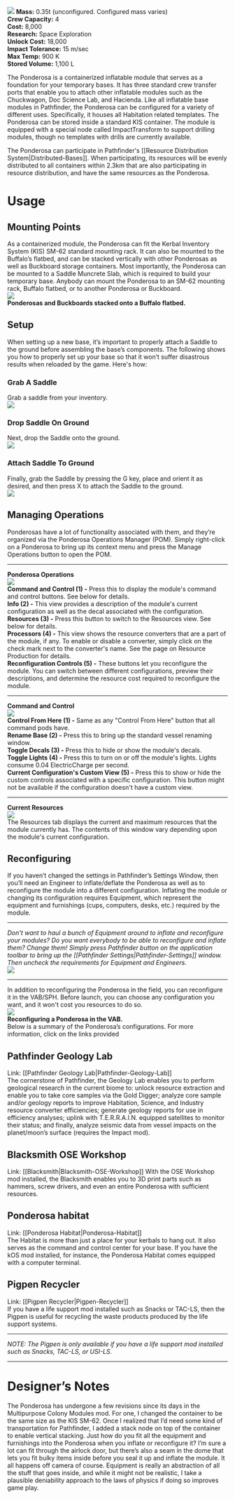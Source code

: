 ![](http://i.imgur.com/r5Vbnqy.jpg)
**Mass:** 0.35t (unconfigured. Configured mass varies)  
**Crew Capacity:** 4  
**Cost:** 8,000  
**Research:** Space Exploration  
**Unlock Cost:** 18,000  
**Impact Tolerance:** 15 m/sec  
**Max Temp:** 900 K  
**Stored Volume:** 1,100 L  

The Ponderosa is a containerized inflatable module that serves as a foundation for your temporary bases. It has three standard crew transfer ports that enable you to attach other inflatable modules such as the Chuckwagon, Doc Science Lab, and Hacienda. Like all inflatable base modules in Pathfinder, the Ponderosa can be configured for a variety of different uses. Specifically, it houses all Habitation related templates. The Ponderosa can be stored inside a standard KIS container. The module is equipped with a special node called ImpactTransform to support drilling modules, though no templates with drills are currently available.
  
  
The Ponderosa can participate in Pathfinder's [[Resource Distribution System|Distributed-Bases]]. When participating, its resources will be evenly distributed to all containers within 2.3km that are also participating in resource distribution, and have the same resources as the Ponderosa.
# Usage
## Mounting Points
As a containerized module, the Ponderosa can fit the Kerbal Inventory System (KIS) SM-62 standard mounting rack. It can also be mounted to the Buffalo’s flatbed, and can be stacked vertically with other Ponderosas as well as Buckboard storage containers. Most importantly, the Ponderosa can be mounted to a Saddle Muncrete Slab, which is required to build your temporary base. Anybody can mount the Ponderosa to an SM-62 mounting rack, Buffalo flatbed, or to another Ponderosa or Buckboard.  
![](https://github.com/Angel-125/Pathfinder/wiki/StackedPonderosas.jpg)  
**Ponderosas and Buckboards stacked onto a Buffalo flatbed.**  
## Setup
When setting up a new base, it’s important to properly attach a Saddle to the ground before assembling the base’s components. The following shows you how to properly set up your base so that it won’t suffer disastrous results when reloaded by the game. Here's how:  
### Grab A Saddle  
Grab a saddle from your inventory.  
![](https://github.com/Angel-125/Pathfinder/wiki/Step2.jpg)  
### Drop Saddle On Ground  
Next, drop the Saddle onto the ground.  
![](https://github.com/Angel-125/Pathfinder/wiki/Step3.jpg)  
### Attach Saddle To Ground  
Finally, grab the Saddle by pressing the G key, place and orient it as desired, and then press X to attach the Saddle to the ground.  
![](https://github.com/Angel-125/Pathfinder/wiki/Step4.jpg)  

## Managing Operations
Ponderosas have a lot of functionality associated with them, and they’re organized via the Ponderosa Operations Manager (POM). Simply right-click on a Ponderosa to bring up its context menu and press the Manage Operations button to open the POM.
***  
**Ponderosa Operations**  
![](https://github.com/Angel-125/Pathfinder/wiki/POM1.jpg)  
**Command and Control (1) -** Press this to display the module's command and control buttons. See below for details.  
**Info (2) -** This view provides a description of the module's current configuration as well as the decal associated with the configuration.  
**Resources (3) -** Press this button to switch to the Resources view. See below for details.  
**Processors (4) -** This view shows the resource converters that are a part of the module, if any. To enable or disable a converter, simply click on the check mark next to the converter's name. See the page on Resource Production for details.  
**Reconfiguration Controls (5) -** These buttons let you reconfigure the module. You can switch between different configurations, preview their descriptions, and determine the resource cost required to reconfigure the module.  
***  
**Command and Control**  
![](https://github.com/Angel-125/Pathfinder/wiki/POM2.jpg)  
**Control From Here (1) -** Same as any "Control From Here" button that all command pods have.  
**Rename Base (2) -** Press this to bring up the standard vessel renaming window.  
**Toggle Decals (3) -** Press this to hide or show the module's decals.  
**Toggle Lights (4) -** Press this to turn on or off the module's lights. Lights consume 0.04 ElectricCharge per second.  
**Current Configuration's Custom View (5) -** Press this to show or hide the custom controls associated with a specific configuration. This button might not be available if the configuration doesn't have a custom view.  
***  
**Current Resources**  
![](https://github.com/Angel-125/Pathfinder/wiki/POM3.jpg)  
The Resources tab displays the current and maximum resources that the module currently has. The contents of this window vary depending upon the module's current configuration.
## Reconfiguring
If you haven’t changed the settings in Pathfinder’s Settings Window, then you’ll need an Engineer to inflate/deflate the Ponderosa as well as to reconfigure the module into a different configuration. Inflating the module or changing its configuration requires Equipment, which represent the equipment and furnishings (cups, computers, desks, etc.) required by the module.  
***  
_Don't want to haul a bunch of Equipment around to inflate and reconfigure your modules? Do you want everybody to be able to reconfigure and inflate them? Change them! Simply press Pathfinder button on the application toolbar to bring up the [[Pathfinder Settings|Pathfinder-Settings]] window. Then uncheck the requirements for Equipment and Engineers._  
![](https://github.com/Angel-125/Pathfinder/wiki/SettingsMenu.jpg)  
***   
In addition to reconfiguring the Ponderosa in the field, you can reconfigure it in the VAB/SPH. Before launch, you can choose any configuration you want, and it won't cost you resources to do so.  
![](https://github.com/Angel-125/Pathfinder/wiki/PonderosaInEditor.jpg)  
**Reconfiguring a Ponderosa in the VAB.**  
Below is a summary of the Ponderosa’s configurations. For more information, click on the links provided
## Pathfinder Geology Lab  
Link: [[Pathfinder Geology Lab|Pathfinder-Geology-Lab]]  
The cornerstone of Pathfinder, the Geology Lab enables you to perform geological research in the current biome to: unlock resource extraction and enable you to take core samples via the Gold Digger; analyze core sample and/or geology reports to improve Habitation, Science, and Industry resource converter efficiencies; generate geology reports for use in efficiency analyses; uplink with T.E.R.R.A.I.N. equipped satellites to monitor their status; and finally, analyze seismic data from vessel impacts on the planet/moon’s surface (requires the Impact mod).
## Blacksmith OSE Workshop
Link: [[Blacksmith|Blacksmith-OSE-Workshop]]
With the OSE Workshop mod installed, the Blacksmith enables you to 3D print parts such as hammers, screw drivers, and even an entire Ponderosa with sufficient resources.
## Ponderosa habitat  
Link: [[Ponderosa Habitat|Ponderosa-Habitat]]  
The Habitat is more than just a place for your kerbals to hang out. It also serves as the command and control center for your base. If you have the kOS mod installed, for instance, the Ponderosa Habitat comes equipped with a computer terminal.
## Pigpen Recycler  
Link: [[Pigpen Recycler|Pigpen-Recycler]]  
If you have a life support mod installed such as Snacks or TAC-LS, then the Pigpen is useful for recycling the waste products produced by the life support systems.  
***  
_NOTE: The Pigpen is only available if you have a life support mod installed such as Snacks, TAC-LS, or USI-LS._  
*** 
# Designer’s Notes
The Ponderosa has undergone a few revisions since its days in the Multipurpose Colony Modules mod. For one, I changed the container to be the same size as the KIS SM-62. Once I realized that I’d need some kind of transportation for Pathfinder, I added a stack node on top of the container to enable vertical stacking.
Just how do you fit all the equipment and furnishings into the Ponderosa when you inflate or reconfigure it? I’m sure a lot can fit through the airlock door, but there’s also a seam in the dome that lets you fit bulky items inside before you seal it up and inflate the module. It all happens off camera of course. Equipment is really an abstraction of all the stuff that goes inside, and while it might not be realistic, I take a plausible deniability approach to the laws of physics if doing so improves game play.